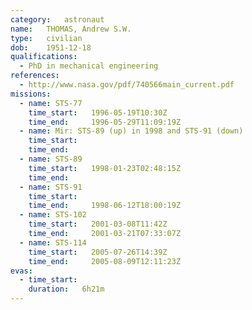 ```yaml
---
category:	astronaut
name:	THOMAS, Andrew S.W.
type:	civilian
dob:	1951-12-18
qualifications:
  - PhD in mechanical engineering
references:
  - http://www.nasa.gov/pdf/740566main_current.pdf
missions:
  - name: STS-77
    time_start:   1996-05-19T10:30Z
    time_end:     1996-05-29T11:09:19Z
  - name: Mir: STS-89 (up) in 1998 and STS-91 (down)
    time_start:   
    time_end:     
  - name: STS-89
    time_start:   1998-01-23T02:48:15Z
    time_end:     
  - name: STS-91
    time_start:   
    time_end:     1998-06-12T18:00:19Z
  - name: STS-102
    time_start:   2001-03-08T11:42Z
    time_end:     2001-03-21T07:33:07Z
  - name: STS-114
    time_start:   2005-07-26T14:39Z
    time_end:     2005-08-09T12:11:23Z
evas:
  - time_start: 
    duration:   6h21m
---
```

